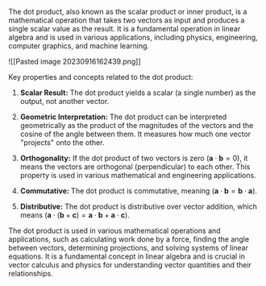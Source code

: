 The dot product, also known as the scalar product or inner product, is a mathematical operation that takes two vectors as input and produces a single scalar value as the result. It is a fundamental operation in linear algebra and is used in various applications, including physics, engineering, computer graphics, and machine learning.



![[Pasted image 20230916162439.png]]

Key properties and concepts related to the dot product:

1. **Scalar Result:** The dot product yields a scalar (a single number) as the output, not another vector.

2. **Geometric Interpretation:** The dot product can be interpreted geometrically as the product of the magnitudes of the vectors and the cosine of the angle between them. It measures how much one vector "projects" onto the other.

3. **Orthogonality:** If the dot product of two vectors is zero $(\mathbf{a} \cdot \mathbf{b} = 0)$, it means the vectors are orthogonal (perpendicular) to each other. This property is used in various mathematical and engineering applications.

4. **Commutative:** The dot product is commutative, meaning $(\mathbf{a} \cdot \mathbf{b} = \mathbf{b} \cdot \mathbf{a})$.

5. **Distributive:** The dot product is distributive over vector addition, which means $(\mathbf{a} \cdot (\mathbf{b} + \mathbf{c}) = \mathbf{a} \cdot \mathbf{b} + \mathbf{a} \cdot \mathbf{c})$.

The dot product is used in various mathematical operations and applications, such as calculating work done by a force, finding the angle between vectors, determining projections, and solving systems of linear equations. It is a fundamental concept in linear algebra and is crucial in vector calculus and physics for understanding vector quantities and their relationships.

